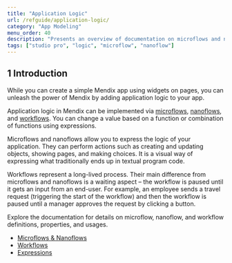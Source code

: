 ```yaml
---
title: "Application Logic"
url: /refguide/application-logic/
category: "App Modeling"
menu_order: 40
description: "Presents an overview of documentation on microflows and nanoflows."
tags: ["studio pro", "logic", "microflow", "nanoflow"]
---
```


## 1 Introduction

While you can create a simple Mendix app using widgets on pages, you can unleash the power of Mendix by adding application logic to your app.

Application logic in Mendix can be implemented via [microflows](/refguide/microflows/), [nanoflows](/refguide/nanoflows/), and [workflows](/refguide/workflows/). You can change a value based on a function or combination of functions using expressions. 

Microflows and nanoflows allow you to express the logic of your application. They can perform actions such as creating and updating objects, showing pages, and making choices. It is a visual way of expressing what traditionally ends up in textual program code.

Workflows represent a long-lived process. Their main difference from microflows and nanoflows is a waiting aspect – the workflow is paused until it gets an input from an end-user. For example, an employee sends a travel request (triggering the start of the workflow) and then the workflow is paused until a manager approves the request by clicking a button. 

Explore the documentation for details on microflow, nanoflow, and workflow definitions, properties, and usages.

* [Microflows & Nanoflows](microflows-and-nanoflows)
* [Workflows](/refguide/workflows/)
* [Expressions](/refguide/expressions/)

